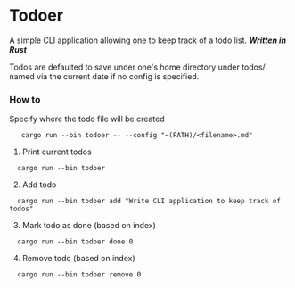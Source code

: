 # Todoer

A simple CLI application allowing one to keep track of a todo list. ***Written in Rust***

Todos are defaulted to save under one's home directory under todos/ named via the current date if no config is specified.


### How to 

Specify where the todo file will be created
```
   cargo run --bin todoer -- --config "~(PATH)/<filename>.md"
```
1. Print current todos
```
  cargo run --bin todoer
```
2. Add todo
```
  cargo run --bin todoer add "Write CLI application to keep track of todos"
```
3. Mark todo as done (based on index)
```
  cargo run --bin todoer done 0
```
4. Remove todo (based on index)
```
  cargo run --bin todoer remove 0
```


